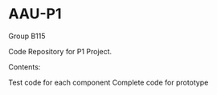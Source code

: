 # AAU-P1
Group B115

Code Repository for P1 Project.

Contents:

Test code for each component
Complete code for prototype
